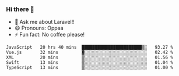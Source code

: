 ### Hi there 👋

<!--
**reubenwedson/reubenwedson** is a ✨ _special_ ✨ repository because its `README.md` (this file) appears on your GitHub profile.
Here are some ideas to get you started:
- 📫 How to reach me: 
- 🔭 I’m currently working on awesome talent app
- 🌱 I’m currently learning extreme Vue js technical stuffs
- 👯 I’m looking to collaborate on start ups challenges
- 🤔 I’m looking for help with time
-->
- 💬 Ask me about Laravel!!
- 😄 Pronouns: Oppaa
- ⚡ Fun fact: No coffee please!

<!--START_SECTION:waka-->
```text
JavaScript   20 hrs 40 mins  ███████████████████████▒░   93.27 % 
Vue.js       32 mins         ▓░░░░░░░░░░░░░░░░░░░░░░░░   02.42 % 
XML          20 mins         ▒░░░░░░░░░░░░░░░░░░░░░░░░   01.56 % 
Swift        13 mins         ▒░░░░░░░░░░░░░░░░░░░░░░░░   01.04 % 
TypeScript   13 mins         ▒░░░░░░░░░░░░░░░░░░░░░░░░   01.00 % 
```
<!--END_SECTION:waka-->
